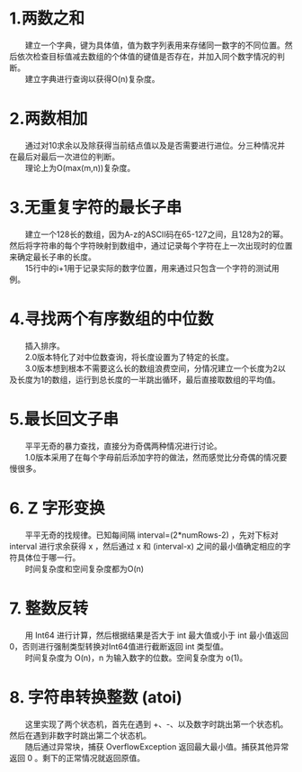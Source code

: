 # 1.两数之和
&emsp;&emsp;建立一个字典，键为具体值，值为数字列表用来存储同一数字的不同位置。然后依次检查目标值减去数组的个体值的键值是否存在，并加入同个数字情况的判断。  
&emsp;&emsp;建立字典进行查询以获得O(n)复杂度。  


# 2.两数相加
&emsp;&emsp;通过对10求余以及除获得当前结点值以及是否需要进行进位。分三种情况并在最后对最后一次进位的判断。  
&emsp;&emsp;理论上为O(max(m,n))复杂度。  


# 3.无重复字符的最长子串
&emsp;&emsp;建立一个128长的数组，因为A-z的ASCII码在65-127之间，且128为2的幂。然后将字符串的每个字符映射到数组中，通过记录每个字符在上一次出现时的位置来确定最长子串的长度。  
&emsp;&emsp;15行中的i+1用于记录实际的数字位置，用来通过只包含一个字符的测试用例。  


# 4.寻找两个有序数组的中位数
&emsp;&emsp;插入排序。  
&emsp;&emsp;2.0版本特化了对中位数查询，将长度设置为了特定的长度。  
&emsp;&emsp;3.0版本想到根本不需要这么长的数组浪费空间，分情况建立一个长度为2以及长度为1的数组，运行到总长度的一半跳出循环，最后直接取数组的平均值。  


# 5.最长回文子串
&emsp;&emsp;平平无奇的暴力查找，直接分为奇偶两种情况进行讨论。  
&emsp;&emsp;1.0版本采用了在每个字母前后添加字符的做法，然而感觉比分奇偶的情况要慢很多。  


# 6. Z 字形变换
&emsp;&emsp;平平无奇的找规律。已知每间隔 interval=(2\*numRows-2) ，先对下标对 interval 进行求余获得 x ，然后通过 x 和 (interval-x) 之间的最小值确定相应的字符具体位于哪一行。  
&emsp;&emsp;时间复杂度和空间复杂度都为O(n)  


# 7. 整数反转
&emsp;&emsp;用 Int64 进行计算，然后根据结果是否大于 int 最大值或小于 int 最小值返回 0，否则进行强制类型转换对Int64值进行截断返回 int 类型值。  
&emsp;&emsp;时间复杂度为 O(n)，n 为输入数字的位数。空间复杂度为 o(1)。  


# 8. 字符串转换整数 (atoi)  
&emsp;&emsp;这里实现了两个状态机，首先在遇到 +、-、以及数字时跳出第一个状态机。然后在遇到非数字时跳出第二个状态机。  
&emsp;&emsp;随后通过异常块，捕获 OverflowException 返回最大最小值。捕获其他异常返回 0 。剩下的正常情况就返回原值。  

